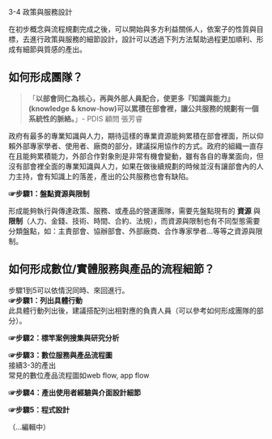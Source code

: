 <p>3-4 政策與服務設計</p>

<p>在初步概念與流程規劃完成之後，可以開始與多方利益關係人，依案子的性質與目標，去進行政策與服務的細節設計，設計可以透過下列方法幫助過程更加順利、形成有細節與質感的產出。</p>

<h2>如何形成團隊？</h2>

<blockquote><p>「<strong>以部會同仁為核心，再與外部人員配合，使更多『知識與能力』(knowledge &amp; know-how)可以累積在部會裡，讓公共服務的規劃有一個系統性的脈絡。</strong>」- PDIS 顧問 張芳睿 </p></blockquote>

<p>政府有最多的專業知識與人力，期待這樣的專業資源能夠累積在部會裡面，所以仰賴外部專家學者、使用者、廠商的部分，建議採用協作的方式。政府的組織一直存在且能夠累積能力，外部合作對象則是非常有機會變動，雖有各自的專業面向，但沒有部會裡全面的專業知識與人力，如果在做後續規劃的時候並沒有讓部會內的人力主持，會有知識上的落差，產出的公共服務也會有缺陷。</p>

<p> <strong>☞步驟1：盤點資源與限制</strong></p>

<p> 形成能夠執行與傳達政策、服務、或產品的營運團隊，需要先盤點現有的 <strong>資源</strong> 與 <strong>限制</strong>（人力、金錢、技術、時間、合約、法規），而資源與限制也有不同型態需要分類盤點，如：主責部會、協辦部會、外部廠商、合作專家學者...等等之資源與限制。</p>

<h2>如何形成數位/實體服務與產品的流程細節？</h2>

<p>步驟1到5可以依情況同時、來回進行。<br> <strong>☞步驟1：列出具體行動</strong><br>此具體行動列出後，建議搭配列出相對應的負責人員（可以參考如何形成團隊的部分）。</p>

<p> <strong>☞步驟2：標竿案例搜集與研究分析</strong></p>

<p> <strong>☞步驟3：數位服務與產品流程圖</strong><br>接續3-3的產出<br>常見的數位產品流程圖如web flow, app flow</p>

<p><strong>☞步驟4：產出使用者經驗與介面設計細節</strong></p>

<p><strong>☞步驟5：程式設計</strong></p>

<p>（...編輯中）</p>